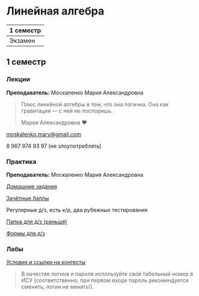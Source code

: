 # Линейная алгебра

|1 семестр|
|---|
|Экзамен|

## 1 семестр
### Лекции

**Преподаватель:** Москаленко Мария Александровна

> Плюс линейной алгебры в том, что она логична. Она как гравитация — с ней не поспоришь.
>
> Мария Александровна ♥️

moskalenko.mary@gmail.com

8 967 974 93 97 (не злоупотреблять)

### Практика

**Преподаватель:** Москаленко Мария Александровна

[Домашние задания](http://mathdep.ifmo.ru/mmtp)

[Зачётные баллы](https://docs.google.com/spreadsheets/d/1grb8wYBVzP2g5P3Fp6b8QyE2cTGYz3UuOP5G1Dn0MvA/edit#gid=147022077)

Регулярные д/з, есть к/р, два рубежных тестирования

[Папка для д/з (раньше)](https://drive.google.com/drive/folders/12qq0EZxhPmB3T7SGwU3zkaa38--JE4Ql)

[Формы для д/з](https://docs.google.com/spreadsheets/d/1HzKhlyKjJUZpGQxUlI_8oVpJBgZ4Ri-W19wy8E6J4Y8/edit?usp=drivesdk)

### Лабы

[Условия и ссылки на контесты](http://mathdep.ifmo.ru/mmtp/labs/)

> В качестве логина и пароля используйте свой табельный номер в ИСУ (соответственно, при первом входе пароль рекомендуется сменить, логин не менять!).
